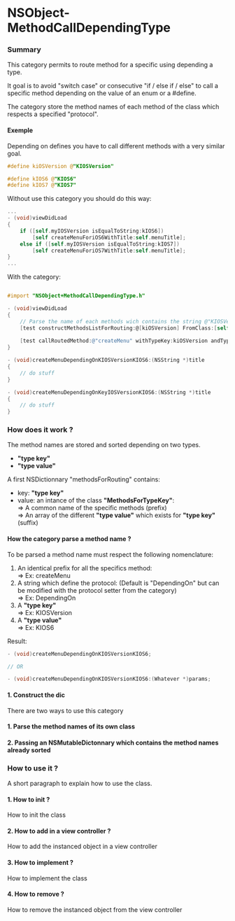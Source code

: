 NSObject-MethodCallDependingType
================================

### Summary

This category permits to route method for a specific using depending a type.

It goal is to avoid "switch case" or consecutive "if / else if / else" to call a specific method depending on the value of an enum or a #define.

The category store the method names of each method of the class which respects a specified "protocol".

#### Exemple

Depending on defines you have to call different methods with a very similar goal.

```objectivec
#define kiOSVersion @"KIOSVersion"

#define kIOS6 @"KIOS6"
#define kIOS7 @"KIOS7"

```

Without use this category you should do this way:

```objectivec
...
- (void)viewDidLoad
{
    if ([self.myIOSVersion isEqualToString:kIOS6])
        [self createMenuForiOS6WithTitle:self.menuTitle];
    else if ([self.myIOSVersion isEqualToString:kIOS7])
        [self createMenuForiOS7WithTitle:self.menuTitle];
}
...
```

With the category:

```objectivec

#import "NSObject+MethodCallDependingType.h"

- (void)viewDidLoad
{
    // Parse the name of each methods wich contains the string @"KIOSVersion" and store them
    [test constructMethodsListForRouting:@[kiOSVersion] FromClass:[self class]];
    
    [test callRoutedMethod:@"createMenu" withTypeKey:kiOSVersion andTypeValue:kIOS6 andParameters:self.menuTitle];
}

- (void)createMenuDependingOnKIOSVersionKIOS6:(NSString *)title
{
    // do stuff
}

- (void)createMenuDependingOnKeyIOSVersionKIOS6:(NSString *)title
{
    // do stuff
}
```

### How does it work ?

The method names are stored and sorted depending on two types.

* **"type key"**
* **"type value"**

A first NSDictionnary "methodsForRouting" contains:
* key: **"type key"**
* value: an intance of the class **"MethodsForTypeKey"**:  
                ⇒ A common name of the specific methods (prefix)  
                ⇒ An array of the different **"type value"** which exists for **"type key"** (suffix)

#### How the category parse a method name ?

To be parsed a method name must respect the following nomenclature:

1. An identical prefix for all the specifics method:  
    ⇒ Ex: createMenu
2. A string which define the protocol: (Default is "DependingOn" but can be modified with the protocol setter from the category)  
    ⇒ Ex: DependingOn
3. A **"type key"**  
    ⇒ Ex: KIOSVersion
4. A **"type value"**  
    ⇒ Ex: KIOS6

Result:

```objectivec
- (void)createMenuDependingOnKIOSVersionKIOS6;

// OR

- (void)createMenuDependingOnKIOSVersionKIOS6:(Whatever *)params;
```

#### 1. Construct the dic

There are two ways to use this category

#### 1. Parse the method names of its own class



#### 2. Passing an NSMutableDictonnary which contains the method names already sorted

### How to use it ?

A short paragraph to explain how to use the class.

#### 1. How to init ?  

How to init the class

#### 2. How to add in a view controller ?

How to add the instanced object in a view controller

#### 3. How to implement ?

How to implement the class  

#### 4. How to remove ?

How to remove the instanced object from the view controller

